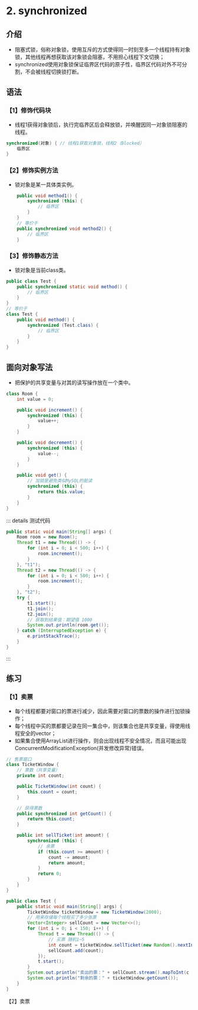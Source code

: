 # 2. synchronized

## 介绍

- 阻塞式锁，俗称对象锁，使用互斥的方式使得同一时刻至多一个线程持有对象锁，其他线程再想获取该对象锁会阻塞，不用担心线程下文切换；
- synchronized使用对象锁保证临界区代码的原子性，临界区代码对外不可分割，不会被线程切换锁打断。

## 语法

### 【1】修饰代码块

- 线程1获得对象锁后，执行完临界区后会释放锁，并唤醒因同一对象锁阻塞的线程。

```java
synchronized(对象) { // 线程1获取对象锁，线程2（Blocked）
    临界区
}
```

### 【2】修饰实例方法

- 锁对象是某一具体类实例。

```java
    public void method1() {
        synchronized (this) {
            // 临界区
        }
    }
    // 等价于
    public synchronized void method2() {
        // 临界区
    }
```

### 【3】修饰静态方法

- 锁对象是当前class类。

```java
public class Test {
    public synchronized static void method() {
        // 临界区
    }
}
// 等价于
class Test {
    public void method() {
        synchronized (Test.class) {
            // 临界区
        }
    }
}   
```

## 面向对象写法

- 把保护的共享变量与对其的读写操作放在一个类中。

```java
class Room {
    int value = 0;

    public void increment() {
        synchronized (this) {
            value++;
        }
    }

    public void decrement() {
        synchronized (this) {
            value--;
        }
    }

    public void get() {
        // 加锁是避免类似MySQL的脏读
        synchronized (this) {
            return this.value;
        }
    }
}
```

::: details 测试代码

```java
public static void main(String[] args) {
    Room room = new Room();
    Thread t1 = new Thread(() -> {
        for (int i = 0; i < 500; i++) {
            room.increment();
        }
    }, "t1");
    Thread t2 = new Thread(() -> {
        for (int i = 0; i < 500; i++) {
            room.increment();
        }
    }, "t2");
    try {
        t1.start();
        t1.join();
        t2.join();
        // 获取到结果值：期望值 1000
        System.out.println(room.get());
    } catch (InterruptedException e) {
        e.printStackTrace();
    }
}
```

:::

## 练习

### 【1】卖票

- 每个线程都要对窗口的票进行减少，因此需要对窗口的票数的操作进行加锁操作；
- 每个线程中买的票都要记录在同一集合中，则该集合也是共享变量，得使用线程安全的vector；
- 如果集合使用ArrayList进行操作，则会出现线程不安全情况，而且可能出现ConcurrentModificationException(并发修改异常)错误。

```java
// 售票窗口
class TicketWindow {
    // 票数（共享变量）
    private int count;

    public TicketWindow(int count) {
        this.count = count;
    }

    // 获得票数
    public synchronized int getCount() {
        return this.count;
    }

    public int sellTicket(int amount) {
        synchronized (this) {
            // 余票
            if (this.count >= amount) {
                count -= amount;
                return amount;
            }
            return 0;
        }
    }
}

public class Test {
    public static void main(String[] args) {
        TicketWindow ticketWindow = new TicketWindow(2000);
        // 用来存储每个线程买了多少张票
        Vector<Integer> sellCount = new Vector<>();
        for (int i = 0; i < 150; i++) {
            Thread t = new Thread(() -> {
                // 买票 随机1~5
                int count = ticketWindow.sellTicket(new Random().nextInt(5) + 1);
                sellCount.add(count);
            });
            t.start();
        }
        System.out.println("卖出的票：" + sellCount.stream().mapToInt(c -> c).sum());
        System.out.println("剩余的票：" + ticketWindow.getCount());
    }
}
```

【2】卖票

